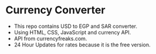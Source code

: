 # Currency Converter
- This repo contains USD to EGP and SAR converter.
- Using HTML, CSS, JavaScript and currency API.
- API from currencyfreaks.com.
- 24 Hour Updates for rates because it is the free version.
